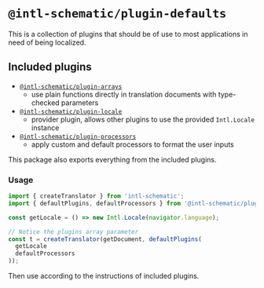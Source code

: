 # `@intl-schematic/plugin-defaults`

This is a collection of plugins that should be of use to most applications in need of being localized.

## Included plugins

- [`@intl-schematic/plugin-arrays`](../arrays/)
  - use plain functions directly in translation documents with type-checked parameters
- [`@intl-schematic/plugin-locale`](../locale/)
  - provider plugin, allows other plugins to use the provided `Intl.Locale` instance
- [`@intl-schematic/plugin-processors`](../processors/)
  - apply custom and default processors to format the user inputs

This package also exports everything from the included plugins.

### Usage

```ts
import { createTranslator } from 'intl-schematic';
import { defaultPlugins, defaultProcessors } from '@intl-schematic/plugin-defaults';

const getLocale = () => new Intl.Locale(navigator.language);

// Notice the plugins array parameter
const t = createTranslator(getDocument, defaultPlugins(
  getLocale
  defaultProcessors
));
```

Then use according to the instructions of included plugins.
